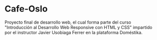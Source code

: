 # Cafe-Oslo
Proyecto final de desarrollo web, el cual forma parte del curso "Introducción al Desarrollo Web Responsive con HTML y CSS" impartido por el instructor Javier Usobiaga Ferrer en la plataforma Doméstika.